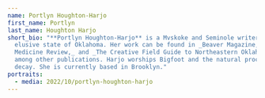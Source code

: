 ```yaml
---
name: Portlyn Houghton-Harjo
first_name: Portlyn
last_name: Houghton Harjo
short_bio: "**Portlyn Houghton-Harjo** is a Mvskoke and Seminole writer from the
  elusive state of Oklahoma. Her work can be found in _Beaver Magazine, Yellow
  Medicine Review,_ and _The Creative Field Guide to Northeastern Oklahoma,_
  among other publications. Harjo worships Bigfoot and the natural process of
  decay. She is currently based in Brooklyn."
portraits:
  - media: 2022/10/portlyn-houghton-harjo
---
```

